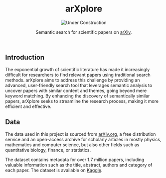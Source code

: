 <!-- HEADER -->

<h1 align="center">

  <br />
  arXplore
</h1>
<p align="center">  
<img src="https://img.shields.io/badge/%F0%9F%9A%A7%20Under%20Construction%20%F0%9F%9A%A7-red" alt="Under Construction" />
</p>
<p align="center">
    Semantic search for scientific papers on <a href="https://arxiv.org/">arXiv</a>.
</p>
<br />

<!-- BODY -->
## Introduction

The exponential growth of scientific literature has made it increasingly difficult for researchers to find relevant papers using traditional search methods. arXplore aims to address this challenge by providing an advanced, user-friendly search tool that leverages semantic analysis to uncover papers with similar content and themes, going beyond mere keyword matching. By enhancing the discovery of semantically similar papers, arXplore seeks to streamline the research process, making it more efficient and effective.


## Data
The data used in this project is sourced from [arXiv.org](https://arxiv.org/), a free distribution service and an open-access archive for scholarly articles in mostly physics, mathematics and computer science, but also other fields such as quantitative biology, finance, or statistics. 

The dataset contains metadata for over 1.7 million papers, including valuable information such as the title, abstract, authors and category of each paper. The dataset is available on [Kaggle](https://www.kaggle.com/Cornell-University/arxiv).
